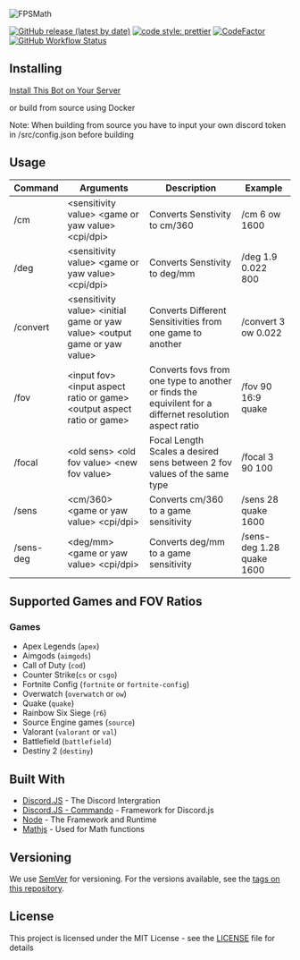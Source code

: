 ![FPSMath](https://socialify.git.ci/animafps/fpsmath/image?description=1&font=Inter&language=1&logo=https%3A%2F%2Fcdn.discordapp.com%2Favatars%2F792712521546465301%2Fa8176886ccd814f17b4c5a98b62e185a.png%3Fsize%3D256&owner=1&pattern=Plus&theme=Dark)

[![GitHub release (latest by date)](https://img.shields.io/github/v/release/AnimaFPS/FPSMath?style=flat-square)](https://github.com/AnimaFPS/FPSMath/releases)
[![code style: prettier](https://img.shields.io/badge/code_style-prettier-ff69b4.svg?style=flat-square)](https://github.com/prettier/prettier)
[![CodeFactor](https://www.codefactor.io/repository/github/animafps/fpsmath/badge/main?style=flat-square)](https://www.codefactor.io/repository/github/animafps/fpsmath/overview/main)
[![GitHub Workflow Status](https://img.shields.io/github/workflow/status/AnimaFPS/FPSMath/CI?logo=github&style=flat-square)](https://github.com/AnimaFPS/FPSMath/Actions)


## Installing

[Install This Bot on Your Server](https://discordapp.com/api/oauth2/authorize?client_id=792712521546465301&scope=bot&permissions=10240)

or build from source using Docker

Note: When building from source you have to input your own discord token in /src/config.json before building

## Usage

| Command   | Arguments                                                                  | Description                                                                                            | Example                   |
| --------- | -------------------------------------------------------------------------- | ------------------------------------------------------------------------------------------------------ | ------------------------- |
| /cm       | &lt;sensitivity value&gt; &lt;game or yaw value&gt; &lt;cpi/dpi&gt;                          | Converts Senstivity to cm/360                                                                          | /cm 6 ow 1600             |
| /deg      | &lt;sensitivity value&gt; &lt;game or yaw value&gt; &lt;cpi/dpi&gt;                          | Converts Senstivity to deg/mm                                                                          | /deg 1.9 0.022 800        |
| /convert  | &lt;sensitivity value&gt; &lt;initial game or yaw value&gt; &lt;output game or yaw value&gt; | Converts Different Sensitivities from one game to another                                              | /convert 3 ow 0.022       |
| /fov      | &lt;input fov&gt; &lt;input aspect ratio or game&gt; &lt;output aspect ratio or game&gt;     | Converts fovs from one type to another or finds the equivilent for a differnet resolution aspect ratio | /fov 90 16:9 quake        |
| /focal    | &lt;old sens&gt; &lt;old fov value&gt; &lt;new fov value&gt;                                 | Focal Length Scales a desired sens between 2 fov values of the same type                               | /focal 3 90 100           |
| /sens     | &lt;cm/360&gt; &lt;game or yaw value&gt; &lt;cpi/dpi&gt;                                     | Converts cm/360 to a game sensitivity                                                                  | /sens 28 quake 1600       |
| /sens-deg | &lt;deg/mm&gt; &lt;game or yaw value&gt; &lt;cpi/dpi&gt;                                     | Converts deg/mm to a game sensitivity                                                                  | /sens-deg 1.28 quake 1600 |

## Supported Games and FOV Ratios

### Games

- Apex Legends (`apex`)
- Aimgods (`aimgods`)
- Call of Duty (`cod`)
- Counter Strike(`cs` or `csgo`)
- Fortnite Config (`fortnite` or `fortnite-config`)
- Overwatch (`overwatch` or `ow`)
- Quake (`quake`)
- Rainbow Six Siege (`r6`)
- Source Engine games (`source`)
- Valorant (`valorant` or `val`)
- Battlefield (`battlefield`)
- Destiny 2 (`destiny`)

## Built With

- [Discord.JS](https://github.com/discordjs/discord.js) - The Discord Intergration
- [Discord.JS - Commando](https://github.com/discordjs/commando) - Framework for Discord.js
- [Node](https://nodejs.org/) - The Framework and Runtime
- [Mathjs](https://mathjs.org/) - Used for Math functions

## Versioning

We use [SemVer](http://semver.org/) for versioning. For the versions available, see the [tags on this repository](https://github.com/AnimaFPS/FPSMath/tags).

## License

This project is licensed under the MIT License - see the [LICENSE](LICENSE) file for details
